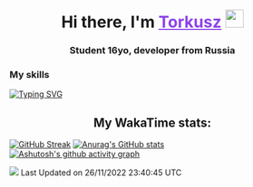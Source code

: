 <h1 align="center">
    Hi there, I'm 
    <a href="https://t.me/skyguy" target="_blank" style="color: #8C43EA">Torkusz</a>
    <img src="https://github.com/blackcater/blackcater/raw/main/images/Hi.gif" height="32">
</h1>

<h3 align="center">
    Student 16yo, developer from Russia
</h3>  

### **My skills**
[![Typing SVG](https://readme-typing-svg.herokuapp.com?font=Oxanium&duration=3000&pause=1500&color=8C43EA&height=30&lines=Python:+Aiogram,+Telethon;SQL:+SQLite;HTML,+CSS+(SCSS))](https://git.io/typing-svg)

<h2 align="center"> My WakaTime stats: </h2>

<!--START_SECTION:waka-->
<!-- **🐱 My GitHub Data**  -->
[![GitHub Streak](https://github-readme-streak-stats.herokuapp.com/?user=Torkusz)](https://git.io/streak-stats)
[![Anurag's GitHub stats](https://github-readme-stats.vercel.app/api?username=Torkusz)](https://github.com/anuraghazra/github-readme-stats)
[![Ashutosh's github activity graph](https://activity-graph.herokuapp.com/graph?username=Torkusz)](https://github.com/ashutosh00710/github-readme-activity-graph)

![](https://komarev.com/ghpvc/?username=Torkusz)
 Last Updated on 26/11/2022 23:40:45 UTC
<!--END_SECTION:waka-->